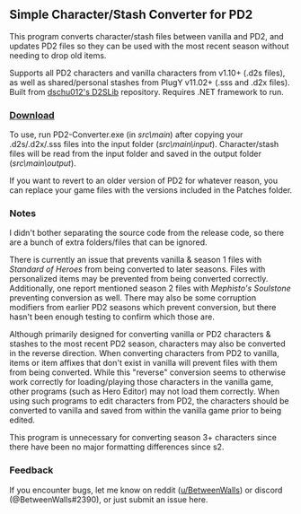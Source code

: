 ## Simple Character/Stash Converter for PD2
This program converts character/stash files between vanilla and PD2, and updates PD2 files so they can be used with the most recent season without needing to drop old items.

Supports all PD2 characters and vanilla characters from v1.10+ (.d2s files), as well as shared/personal stashes from PlugY v11.02+ (.sss and .d2x files). Built from [dschu012's D2SLib](https://github.com/dschu012/D2SLib) repository. Requires .NET framework to run.

### [Download](https://github.com/BetweenWalls/PD2-Converter/archive/main.zip)

To use, run PD2-Converter.exe (in *src\main*) after copying your .d2s/.d2x/.sss files into the input folder (*src\main\input*). Character/stash files will be read from the input folder and saved in the output folder (*src\main\output*).

If you want to revert to an older version of PD2 for whatever reason, you can replace your game files with the versions included in the Patches folder.

### Notes

I didn't bother separating the source code from the release code, so there are a bunch of extra folders/files that can be ignored.

There is currently an issue that prevents vanilla & season 1 files with *Standard of Heroes* from being converted to later seasons. Files with personalized items may be prevented from being converted correctly. Additionally, one report mentioned season 2 files with *Mephisto's Soulstone* preventing conversion as well. There may also be some corruption modifiers from earlier PD2 seasons which prevent conversion, but there hasn't been enough testing to confirm which those are.

Although primarily designed for converting vanilla or PD2 characters & stashes to the most recent PD2 season, characters may also be converted in the reverse direction. When converting characters from PD2 to vanilla, items or item affixes that don't exist in vanilla will prevent files with them from being converted. While this "reverse" conversion seems to otherwise work correctly for loading/playing those characters in the vanilla game, other programs (such as Hero Editor) may not load them correctly. When using such programs to edit characters from PD2, the characters should be converted to vanilla and saved from within the vanilla game prior to being edited.

This program is unnecessary for converting season 3+ characters since there have been no major formatting differences since s2.

### Feedback

If you encounter bugs, let me know on reddit ([u/BetweenWalls](https://www.reddit.com/message/compose/?to=BetweenWalls)) or discord (@BetweenWalls#2390), or just submit an issue here.
